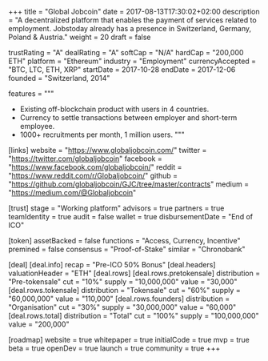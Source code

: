 +++
title = "Global Jobcoin"
date = 2017-08-13T17:30:02+02:00
description = "A decentralized platform that enables the payment of services related to employment. Jobstoday already has a presence in Switzerland, Germany, Poland & Austria."
weight = 20
draft = false

trustRating = "A"
dealRating = "A"
softCap = "N/A"
hardCap = "200,000 ETH"
platform = "Ethereum"
industry = "Employment"
currencyAccepted = "BTC, LTC, ETH, XRP"
startDate = 2017-10-28
endDate = 2017-12-06
founded = "Switzerland, 2014"

features = """
- Existing off-blockchain product with users in 4 countries.
- Currency to settle transactions between employer and short-term employee.
- 1000+ recruitments per month, 1 million users.
"""

[links]
  website = "https://www.globaljobcoin.com/"
  twitter = "https://twitter.com/globaljobcoin"
  facebook = "https://www.facebook.com/globaljobcoin/"
  reddit = "https://www.reddit.com/r/Globaljobcoin/"
  github = "https://github.com/globaljobcoin/GJC/tree/master/contracts"
  medium = "https://medium.com/@Globaljobcoin"

[trust]
  stage = "Working platform"
  advisors = true
  partners = true
  teamIdentity = true
  audit = false
  wallet = true
  disbursementDate = "End of ICO"

[token]
  assetBacked = false
  functions = "Access, Currency, Incentive"
  premined = false
  consensus = "Proof-of-Stake"
  similar = "Chronobank"

[deal]
  [deal.info]
    recap = "Pre-ICO 50% Bonus"
  [deal.headers]
    valuationHeader = "ETH"
  [deal.rows]
    [deal.rows.pretokensale]
      distribution = "Pre-tokensale"
      cut = "10%"
      supply = "10,000,000"
      value = "30,000"
    [deal.rows.tokensale]
      distribution = "Tokensale"
      cut = "60%"
      supply = "60,000,000"
      value = "110,000"
    [deal.rows.founders]
      distribution = "Organisation"
      cut = "30%"
      supply = "30,000,000"
      value = "60,000"
    [deal.rows.total]
      distribution = "Total"
      cut = "100%"
      supply = "100,000,000"
      value = "200,000"

[roadmap]
  website = true
  whitepaper = true
  initialCode = true
  mvp = true
  beta = true
  openDev = true
  launch = true
  community = true
+++
